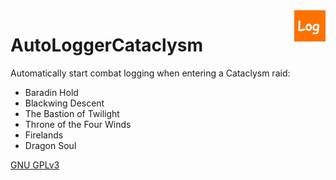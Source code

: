 <img src="https://github.com/ryp-erl/assets/blob/main/AutoLoggerCataclysm/autologgercataclysm_logo.jpg?raw=true" width=50 align="right" />

# AutoLoggerCataclysm

Automatically start combat logging when entering a Cataclysm raid:

- Baradin Hold
- Blackwing Descent
- The Bastion of Twilight
- Throne of the Four Winds
- Firelands
- Dragon Soul

[GNU GPLv3](LICENSE)